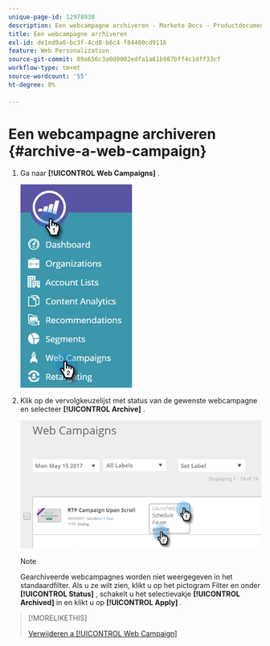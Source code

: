 ```yaml
---
unique-page-id: 12978938
description: Een webcampagne archiveren - Marketo Docs - Productdocumentatie
title: Een webcampagne archiveren
exl-id: de1ed9a6-bc3f-4cd8-b6c4-f84480cd9116
feature: Web Personalization
source-git-commit: 09a656c3a0d0002edfa1a61b987bff4c1dff33cf
workflow-type: tm+mt
source-wordcount: '55'
ht-degree: 0%

---
```


# Een webcampagne archiveren {#archive-a-web-campaign}

1. Ga naar **[!UICONTROL Web Campaigns]** .

   ![](assets/one.jpg)

1. Klik op de vervolgkeuzelijst met status van de gewenste webcampagne en selecteer **[!UICONTROL Archive]** .

   ![](assets/two-3.png)

   >[!NOTE]
   >
   >Gearchiveerde webcampagnes worden niet weergegeven in het standaardfilter. Als u ze wilt zien, klikt u op het pictogram Filter en onder **[!UICONTROL Status]** , schakelt u het selectievakje **[!UICONTROL Archived]** in en klikt u op **[!UICONTROL Apply]** .

>[!MORELIKETHIS]
>
>[ Verwijderen a [!UICONTROL Web Campaign]](/help/marketo/product-docs/web-personalization/working-with-web-campaigns/delete-a-web-campaign.md)
